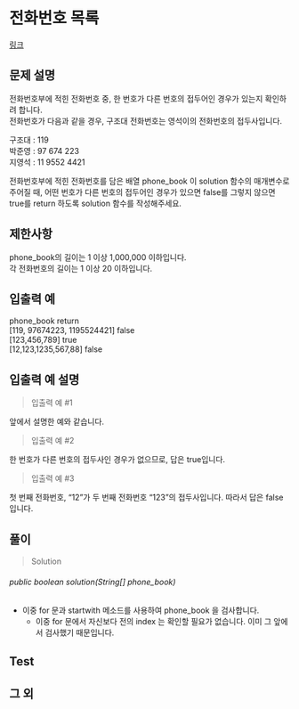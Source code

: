 # 전화번호 목록
[링크](https://programmers.co.kr/learn/courses/30/lessons/42577)

## 문제 설명

전화번호부에 적힌 전화번호 중, 한 번호가 다른 번호의 접두어인 경우가 있는지 확인하려 합니다.  
전화번호가 다음과 같을 경우, 구조대 전화번호는 영석이의 전화번호의 접두사입니다.

구조대 : 119  
박준영 : 97 674 223  
지영석 : 11 9552 4421  

전화번호부에 적힌 전화번호를 담은 배열 phone_book 이 solution 함수의 매개변수로 주어질 때, 어떤 번호가 다른 번호의 접두어인 경우가 있으면 false를 그렇지 않으면 true를 return 하도록 solution 함수를 작성해주세요.


## 제한사항

phone_book의 길이는 1 이상 1,000,000 이하입니다.  
각 전화번호의 길이는 1 이상 20 이하입니다.


## 입출력 예

phone_book	return  
[119, 97674223, 1195524421]	false  
[123,456,789]	true  
[12,123,1235,567,88]	false  


## 입출력 예 설명
> 입출력 예 #1

앞에서 설명한 예와 같습니다.

> 입출력 예 #2

한 번호가 다른 번호의 접두사인 경우가 없으므로, 답은 true입니다.

> 입출력 예 #3

첫 번째 전화번호, “12”가 두 번째 전화번호 “123”의 접두사입니다. 따라서 답은 false입니다.

## 풀이
> Solution
###### public boolean solution(String[] phone_book)

- 이중 for 문과 startwith 메소드를 사용하여 phone_book 을 검사합니다.
    - 이중 for 문에서 자신보다 전의 index 는 확인할 필요가 없습니다. 이미 그 앞에서 검사했기 때문입니다.      
    
    
## Test    


## 그 외
